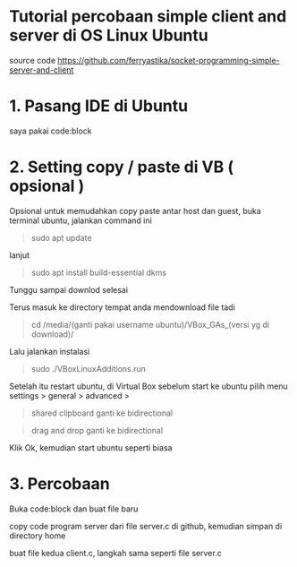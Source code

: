 # Tutorial percobaan simple client and server di OS Linux Ubuntu
source code https://github.com/ferryastika/socket-programming-simple-server-and-client

# 1. Pasang IDE di Ubuntu
saya pakai code:block

# 2. Setting copy / paste di VB ( opsional )
Opsional untuk memudahkan copy paste antar host dan guest, buka terminal ubuntu, jalankan command ini
> sudo apt update

lanjut
> sudo apt install build-essential dkms

Tunggu sampai downlod selesai

Terus masuk ke directory tempat anda mendownload file tadi
> cd /media/(ganti pakai username ubuntu)/VBox_GAs_(versi yg di download)/

Lalu jalankan instalasi
> sudo ./VBoxLinuxAdditions.run

Setelah itu restart ubuntu, di Virtual Box sebelum start ke ubuntu pilih menu settings > general > advanced >
> shared clipboard ganti ke bidirectional

> drag and drop ganti ke bidirectional

Klik Ok, kemudian start ubuntu seperti biasa

# 3. Percobaan
Buka code:block dan buat file baru

copy code program server dari file server.c di github, kemudian simpan di directory home

buat file kedua client.c, langkah sama seperti file server.c
